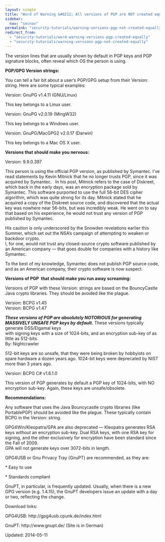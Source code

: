 ```yaml
---
layout: single
title: "Word of Warning &#8212; All versions of PGP are NOT created equally!"
sidebar:
  nav: "secnav"
permalink: "security-tutorials/warning-versions-pgp-not-created-equally/"
redirect_from: 
  - "security-tutorials/word-warning-versions-pgp-created-equally"
  - "security-tutorials/warning-versions-pgp-not-created-equally"
---
```


<p>The version lines that are usually shown by default in PGP keys and PGP signature blocks, often reveal which OS the person is using.</p>
<p><strong><span class="bbc_u">PGP/GPG Version strings:</span></strong></p>
<p>You can tell a fair bit about a user&#8217;s PGP/GPG setup from their Version: string. Here are some typical examples:</p>
<p>Version: GnuPG v1.4.11 (GNU/Linux)</p>
<p>This key belongs to a Linux user.</p>
<p>Version: GnuPG v2.0.19 (MingW32)</p>
<p>This key belongs to a Windows user.</p>
<p>Version: GnuPG/MacGPG2 v2.0.17 (Darwin)</p>
<p>This key belongs to a Mac OS X user.</p>
<p><strong><span class="bbc_u">Versions that should make you nervous:</span></strong></p>
<p>Version: 9.9.0.397</p>
<p>This person is using the official PGP version, as published by Symantec. I&#8217;ve read statements by Kevin Mitnick that he no longer trusts PGP, since it was acquired by Symantec.   In his post, Mitnick refers to the case of Diskreet, which back in the early days, was an encryption package sold by Symantec. This software purported to use the full 56-bit DES cipher algorithm, which was quite strong for its day. Mitnick stated that he acquired a copy of the Diskreet source code, and discovered that the actual key was nowhere near 56-bits, but was incredibly weak. He went on to say that based on his experience, he would not trust any version of PGP published by Symantec.</p>
<p>His caution is only underscored by the Snowden revelations earlier this Summer, which set out the NSA&#8217;s campaign of attempting to weaken or backdoor crypto.<br/>
I, for one, would not trust any closed-source crypto software published by an American company &#8212; that goes double for companies with a history like Symantec.</p>
<p>To the best of my knowledge, Symantec does not publish PGP source code, and as an American company, their crypto software is now suspect.</p>
<p><strong><span class="bbc_u">Versions of PGP  that should make you run away screaming: </span></strong></p>
<p>Versions of PGP with these Version: strings are based on the BouncyCastle Java crypto libraries. They should be avoided like the plague.</p>
<p>Version: BCPG v1.45<br/>
Version: BCPG v1.47</p>
<p><strong><em>These versions of PGP are absolutely NOTORIOUS for generating MASSIVELY UNSAFE PGP keys by default.</em></strong> These versions typically generate DSS/Elgamal keys<br/>
with signing keys with a size of 1024-bits, and an encryption sub-key of as little as 512-bits.<br/>
By: Nightcrawler</p>
<p>512-bit keys are so unsafe, that they were being broken by hobbyists on spare hardware a dozen years ago. 1024-bit keys were deprecated by NIST more than 3 years ago.</p>
<p>Version: BCPG C# v1.6.1.0</p>
<p>This version of PGP generates by default a PGP key of 1024-bits, with NO encryption sub-key. Again, these keys are unsafe/obsolete.</p>
<p><strong><span class="bbc_u">Recommendations: </span></strong></p>
<p>Any software that uses the Java Bouncycastle crypto libraries (like PortablePGP) should be avoided like the plague. These typically contain BCPG in the Version: string.</p>
<p>GPG4Win/Kleopatra/GPA are also deprecated &#8212; Kleopatra generates RSA keys <em>without</em> an encryption sub-key. Dual RSA keys, with one RSA key for signing, and the other exclusively for encryption have been standard since the Fall of 2009.<br/>
GPA will not generate keys over 3072-bits in length.</p>
<p>GPG4USB or Gnu Privacy Tray (GnuPT) are recommended, as they are:</p>
<p>* Easy to use</p>
<p>* Standards compliant</p>
<p>GnuPT, in particular, is frequently updated. Usually, when there is a new GPG version (e.g. 1.4.15), the GnuPT developers issue an update with a day or two, reflecting the change.</p>
<p>Download links:</p>
<p>GPG4USB: http://gpg4usb.cpunk.de/index.html</p>
<p>GnuPT: http://www.gnupt.de/ (Site is in German)</p>

Updated: 2014-05-11

